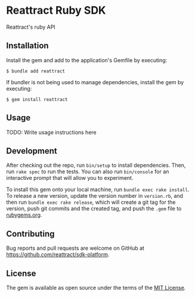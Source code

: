 # Reattract Ruby SDK

Reattract's ruby API

## Installation

Install the gem and add to the application's Gemfile by executing:

    $ bundle add reattract

If bundler is not being used to manage dependencies, install the gem by executing:

    $ gem install reattract

## Usage

TODO: Write usage instructions here

## Development

After checking out the repo, run `bin/setup` to install dependencies. Then, run `rake spec` to run the tests. You can also run `bin/console` for an interactive prompt that will allow you to experiment.

To install this gem onto your local machine, run `bundle exec rake install`. To release a new version, update the version number in `version.rb`, and then run `bundle exec rake release`, which will create a git tag for the version, push git commits and the created tag, and push the `.gem` file to [rubygems.org](https://rubygems.org).

## Contributing

Bug reports and pull requests are welcome on GitHub at https://github.com/reattract/sdk-platform.

## License

The gem is available as open source under the terms of the [MIT License](https://opensource.org/licenses/MIT).
